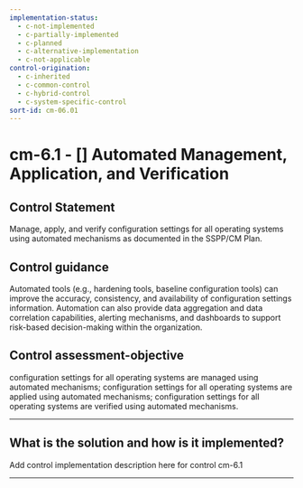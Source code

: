 ```yaml
---
implementation-status:
  - c-not-implemented
  - c-partially-implemented
  - c-planned
  - c-alternative-implementation
  - c-not-applicable
control-origination:
  - c-inherited
  - c-common-control
  - c-hybrid-control
  - c-system-specific-control
sort-id: cm-06.01
---
```


# cm-6.1 - \[\] Automated Management, Application, and Verification

## Control Statement

Manage, apply, and verify configuration settings for all operating systems using automated mechanisms as documented in the SSPP/CM Plan.

## Control guidance

Automated tools (e.g., hardening tools, baseline configuration tools) can improve the accuracy, consistency, and availability of configuration settings information. Automation can also provide data aggregation and data correlation capabilities, alerting mechanisms, and dashboards to support risk-based decision-making within the organization.

## Control assessment-objective

configuration settings for all operating systems are managed using automated mechanisms;
configuration settings for all operating systems are applied using automated mechanisms;
configuration settings for all operating systems are verified using automated mechanisms.

______________________________________________________________________

## What is the solution and how is it implemented?

Add control implementation description here for control cm-6.1

______________________________________________________________________

